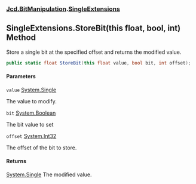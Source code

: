 ### [Jcd.BitManipulation](Jcd.BitManipulation.md 'Jcd.BitManipulation').[SingleExtensions](Jcd.BitManipulation.SingleExtensions.md 'Jcd.BitManipulation.SingleExtensions')

## SingleExtensions.StoreBit(this float, bool, int) Method

Store a single bit at the specified offset and returns the modified value.

```csharp
public static float StoreBit(this float value, bool bit, int offset);
```
#### Parameters

<a name='Jcd.BitManipulation.SingleExtensions.StoreBit(thisfloat,bool,int).value'></a>

`value` [System.Single](https://docs.microsoft.com/en-us/dotnet/api/System.Single 'System.Single')

The value to modify.

<a name='Jcd.BitManipulation.SingleExtensions.StoreBit(thisfloat,bool,int).bit'></a>

`bit` [System.Boolean](https://docs.microsoft.com/en-us/dotnet/api/System.Boolean 'System.Boolean')

The bit value to set

<a name='Jcd.BitManipulation.SingleExtensions.StoreBit(thisfloat,bool,int).offset'></a>

`offset` [System.Int32](https://docs.microsoft.com/en-us/dotnet/api/System.Int32 'System.Int32')

The offset of the bit to store.

#### Returns
[System.Single](https://docs.microsoft.com/en-us/dotnet/api/System.Single 'System.Single')
The modified value.